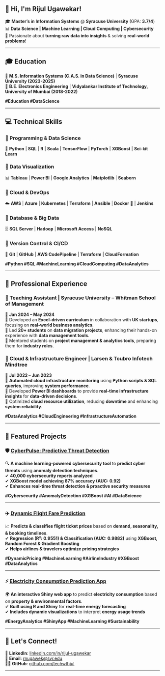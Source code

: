 ## **👋 Hi, I'm Rijul Ugawekar!**  
🎓 **Master’s in Information Systems** @ **Syracuse University** (GPA: **3.7/4**)  
📊 **Data Science | Machine Learning | Cloud Computing | Cybersecurity**  
📌 Passionate about **turning raw data into insights** & solving **real-world problems**!  

---

## **🎓 Education**  
📍 **M.S. Information Systems (C.A.S. in Data Science)** | **Syracuse University (2023-2025)**  
📍 **B.E. Electronics Engineering** | **Vidyalankar Institute of Technology, University of Mumbai (2018-2022)**  

**#Education #DataScience**  

---

## **💻 Technical Skills**  

### **🔹 Programming & Data Science**  
🐍 **Python** | **SQL** | **R** | **Scala** | **TensorFlow** | **PyTorch** | **XGBoost** | **Sci-kit Learn**  

### **🔹 Data Visualization**  
📊 **Tableau** | **Power BI** | **Google Analytics** | **Matplotlib** | **Seaborn**  

### **🔹 Cloud & DevOps**  
☁️ **AWS** | **Azure** | **Kubernetes** | **Terraform** | **Ansible** | **Docker** 🐳 | **Jenkins**  

### **🔹 Database & Big Data**  
🗄️ **SQL Server** | **Hadoop** | **Microsoft Access** | **NoSQL**  

### **🔹 Version Control & CI/CD**  
🔗 **Git** | **GitHub** | **AWS CodePipeline** | **Terraform** | **CloudFormation**  

**#Python #SQL #MachineLearning #CloudComputing #DataAnalytics**  

---

## **💼 Professional Experience**  

### **🔹 Teaching Assistant | Syracuse University – Whitman School of Management**  
📅 **Jan 2024 – May 2024**  
📌 Developed an **Excel-driven curriculum** in collaboration with **UK startups**, focusing on **real-world business analytics**.  
📌 Led **20+ students** on **data migration projects**, enhancing their hands-on experience with **data management tools**.  
📌 Mentored students on **project management & analytics tools**, preparing them for **industry roles**.  

### **🔹 Cloud & Infrastructure Engineer | Larsen & Toubro Infotech Mindtree**  
📅 **Jul 2022 – Jun 2023**  
📌 **Automated cloud infrastructure monitoring** using **Python scripts & SQL queries**, improving **system performance**.  
📌 Developed **Power BI dashboards** to provide **real-time infrastructure insights** for **data-driven decisions**.  
📌 Optimized **cloud resource utilization**, reducing **downtime** and enhancing **system reliability**.  

**#DataAnalytics #CloudEngineering #InfrastructureAutomation**  

---

## **🚀 Featured Projects**  

### **🛡️ [CyberPulse: Predictive Threat Detection](https://github.com/techwthjul/ML-CyberPulse-ThreatDetection)**  
🔍 **A machine learning-powered cybersecurity tool** to **predict cyber threats** using **anomaly detection techniques**.  
✔ **40,000 cybersecurity reports analyzed**  
✔ **XGBoost model achieving 87% accuracy (AUC: 0.92)**  
✔ **Enhances real-time threat detection & proactive security measures**  

**#Cybersecurity #AnomalyDetection #XGBoost #AI #DataScience**  

---

### **✈️ [Dynamic Flight Fare Prediction](https://github.com/techwthjul/Dynamic_Pricing_ML-Project)**  
📈 **Predicts & classifies flight ticket prices** based on **demand, seasonality, & booking timelines**.  
✔ **Regression (R²: 0.9551) & Classification (AUC: 0.9882)** using **XGBoost, Random Forest & Gradient Boosting**  
✔ **Helps airlines & travelers optimize pricing strategies**  

**#DynamicPricing #MachineLearning #AirlineIndustry #XGBoost #DataAnalytics**  

---

### **⚡ [Electricity Consumption Prediction App](https://github.com/techwthjul/Electricity-Consumption-Prediction-App-Using-Shiny-and-R-Programming-)**  
🌍 **An interactive Shiny web app** to predict **electricity consumption** based on **property & environmental factors**.  
✔ **Built using R and Shiny** for **real-time energy forecasting**  
✔ **Includes dynamic visualizations** to interpret **energy usage trends**  

**#EnergyAnalytics #ShinyApp #MachineLearning #Sustainability**  

---

## **📱 Let's Connect!**  

🔗 **LinkedIn**: [linkedin.com/in/rijul-ugawekar](https://www.linkedin.com/in/rijul-ugawekar/)  
📧 **Email**: [rnugawek@syr.edu](mailto:rnugawek@syr.edu)  
👨‍💻 **GitHub**: [github.com/techwthjul](https://github.com/techwthjul)  

---

